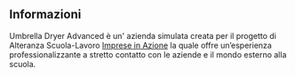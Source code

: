 <body>	
	<article>
    <h1> Informazioni </h1>
    <p> Umbrella Dryer Advanced è un' azienda simulata creata per il progetto di Alteranza Scuola-Lavoro
    <a href="https://www.impresainazione.it/">Imprese in Azione</a>
     la quale offre un’esperienza professionalizzante a stretto contatto con le aziende e il mondo esterno alla scuola. </p>
	</article>
    <main id="content" class="main-content" role="main">
    </main>
  </body>

